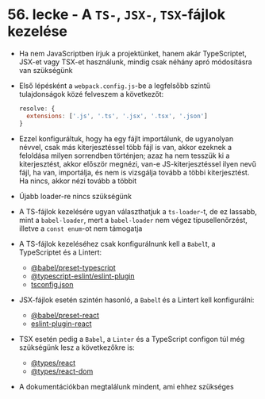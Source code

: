 # 56. lecke - A `TS-`, `JSX-`, `TSX`-fájlok kezelése
- Ha nem JavaScriptben írjuk a projektünket, hanem akár TypeScriptet, JSX-et vagy TSX-et használunk, mindig csak néhány apró módosításra van szükségünk
- Első lépésként a `webpack.config.js`-be a legfelsőbb szintű tulajdonságok közé felveszem a következőt: 

  ```javascript
  resolve: {
    extensions: ['.js', '.ts', '.jsx', '.tsx', '.json']
  }
  ```

- Ezzel konfiguráltuk, hogy ha egy fájlt importálunk, de ugyanolyan névvel, csak más kiterjesztéssel több fájl is van, akkor ezeknek a feloldása milyen sorrendben történjen; azaz ha nem tesszük ki a kiterjesztést, akkor először megnézi, van-e JS-kiterjesztéssel ilyen nevű fájl, ha van, importálja, és nem is vizsgálja tovább a többi kiterjesztést. Ha nincs, akkor nézi tovább a többit
- Újabb loader-re nincs szükségünk
- A TS-fájlok kezelésére ugyan választhatjuk a `ts-loader`-t, de ez lassabb, mint a `babel-loader`, mert a `babel-loader` nem végez típusellenőrzést, illetve a `const enum`-ot nem támogatja

- A TS-fájlok kezeléséhez csak konfigurálnunk kell a `Babel`t, a TypeScriptet és a Lintert:
  - [@babel/preset-typescript](https://babeljs.io/docs/en/babel-preset-typescript)
  - [@typescript-eslint/eslint-plugin](https://www.npmjs.com/package/@typescript-eslint/eslint-plugin)
  - [tsconfig.json](https://www.typescriptlang.org/docs/handbook/tsconfig-json.html)

- JSX-fájlok esetén szintén hasonló, a `Babel`t és a Lintert kell konfigurálni:
  - [@babel/preset-react](https://babeljs.io/docs/en/babel-preset-react)
  - [eslint-plugin-react](https://www.npmjs.com/package/eslint-plugin-react)

- TSX esetén pedig a `Babel`, a `Linter` és a TypeScript configon túl még szükségünk lesz a következőkre is:
  - [@types/react](https://www.npmjs.com/package/@types/react)
  - [@types/react-dom](https://www.npmjs.com/package/@types/react-dom)

- A dokumentációkban megtalálunk mindent, ami ehhez szükséges


